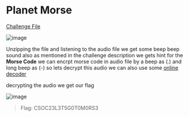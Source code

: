 # Planet Morse
[Challenge File](https://github.com/0xkn1gh7/CSOC23-Infosec/raw/main/Week-1-Forensics/chall7)

![image](https://github.com/nikunjagarwal17/BanditOverTheWire/assets/144536875/24ad26ba-2fc0-4893-832b-b4481dfd2f9a)

Unzipping the file and listening to the audio file we get some beep beep sound 
also as mentioned in the challenge description we gets hint for the **Morse Code** we can encrpt morse code in audio file by a beep as (.) and long beep as (-) so lets decrypt this audio 
we can also use some [online decoder](https://morsecode.world/international/decoder/audio-decoder-adaptive.html)


decrypting the audio we get our flag 


![image](https://github.com/nikunjagarwal17/BanditOverTheWire/assets/144536875/9604b92e-a80f-44c8-ada8-3d55d7282648)



> Flag: CSOC23L3T5G0T0M0RS3
